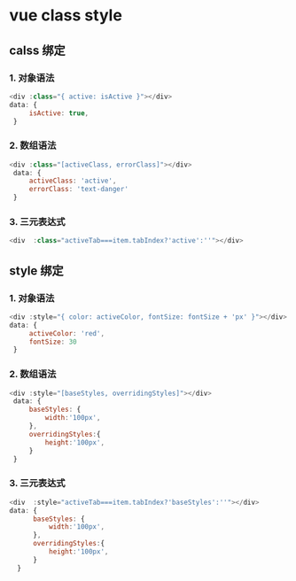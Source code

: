 # vue class style

## calss 绑定

### 1. 对象语法

   ```js
   <div :class="{ active: isActive }"></div>
   data: {
        isActive: true,
    }
   ```

### 2. 数组语法

   ```js
   <div :class="[activeClass, errorClass]"></div>
    data: {
        activeClass: 'active',
        errorClass: 'text-danger'
    }
   ```

### 3. 三元表达式

  ```js
  <div  :class="activeTab===item.tabIndex?'active':''"></div>
  
  ```

## style 绑定

### 1. 对象语法

   ```js
   <div :style="{ color: activeColor, fontSize: fontSize + 'px' }"></div>
   data: {
        activeColor: 'red',
        fontSize: 30
    }
   ```

### 2. 数组语法

   ```js
   <div :style="[baseStyles, overridingStyles]"></div>
    data: {
        baseStyles: {
            width:'100px',
        },
        overridingStyles:{
            height:'100px',
        }
    }
   ```

### 3. 三元表达式

  ```js
  <div  :style="activeTab===item.tabIndex?'baseStyles':''"></div>
  data: {
        baseStyles: {
            width:'100px',
        },
        overridingStyles:{
            height:'100px',
        }
    }
  
  ```
